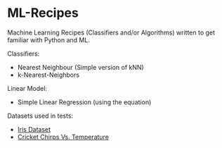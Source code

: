 # ML-Recipes
Machine Learning Recipes (Classifiers and/or Algorithms) written to get familiar with Python and ML.

Classifiers:
- Nearest Neighbour (Simple version of kNN)
- k-Nearest-Neighbors

Linear Model:
- Simple Linear Regression (using the equation)

Datasets used in tests:
- [Iris Dataset](http://scikit-learn.org/stable/auto_examples/datasets/plot_iris_dataset.html)
- [Cricket Chirps Vs. Temperature](http://college.cengage.com/mathematics/brase/understandable_statistics/7e/students/datasets/slr/frames/frame.html)